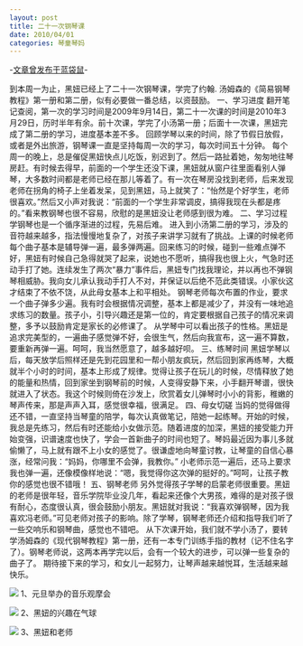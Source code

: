 ```yaml
---
layout: post
title: 二十一次钢琴课
date: 2010/04/01
categories: 琴童琴妈
---
```


-[文章曾发布于蓝袋鼠](http://landaishu.hi2net.com/home/blog_read.asp?id=4175&blogid=84197)-



 
 到本周一为止，黑妞已经上了二十一次钢琴课，学完了约翰. 汤姆森的《简易钢琴教程》第一册和第二册，似有必要做一番总结，以资鼓励。
  一、学习进度
 翻开笔记查阅，第一次的学习时间是2009年9月14日，第二十一次课的时间是2010年3月29日，历时半年有余。前十次课，学完了小汤第一册；后面十一次课，黑妞完成了第二册的学习，进度基本差不多。
 回顾学琴以来的时间，除了节假日放假，或者是外出旅游，钢琴课一直是坚持每周一次的学习，每次时间五十分钟。
 每个周一的晚上，总是催促黑妞快点儿吃饭，别迟到了。然后一路扯着她，匆匆地往琴房赶。有时候去得早，前面的一个学生还没下课，黑妞就从窗户往里面看别人弹琴，大多数时间都是老师已经在那儿等着了。有一次在琴房没找到老师，后来发现老师在拐角的椅子上坐着发呆，见到黑妞，马上就笑了：“怡然是个好学生，老师很喜欢。”然后又小声对我说：“前面的一个学生非常调皮，搞得我现在头都是疼的。”看来教钢琴也很不容易，欣慰的是黑妞没让老师感到很为难。
 二、学习过程
 学钢琴也是一个循序渐进的过程，先易后难。
 进入到小汤第二册的学习，涉及的音符越来越多，指法慢慢地复杂了，对孩子来讲学习就有了挑战。上课的时候老师每个曲子基本是辅导弹一遍，最多弹两遍。回来练习的时候，碰到一些难点弹不好，黑妞有时候自己急得就哭了起来，说她也不愿听，搞得我也很上火，气急时还动手打了她。连续发生了两次“暴力”事件后，黑妞专门找我理论，并以再也不弹钢琴相威胁。我向女儿承认我动手打人不对，并保证以后绝不范此类错误。小家伙这才结束了不依不饶，从此母女基本上和平相处。
 钢琴老师每次布置的作业，要求一个曲子弹多少遍。我有时会根据情况调整，基本上都是减少了，并没有一味地追求练习的数量。孩子小，引导兴趣还是第一位的，肯定要根据自己孩子的情况来调整，多予以鼓励肯定是家长的必修课了。
 从学琴中可以看出孩子的性格。黑妞是追求完美型的，一遍曲子感觉弹不好，会很生气，然后向我宣布，这一遍不算数，要重新再弹一遍。呵呵，我当然愿意了，越多越好呗。
三、练琴时间
 黑妞学琴以后，每天放学后照样还是先到花园里和一帮小朋友疯玩，然后回到家再练琴，大概就半个小时的时间，基本上形成了规律。觉得让孩子在玩儿的时候，尽情释放了她的能量和热情，回到家坐到钢琴前的时候，人变得安静下来，小手翻开琴谱，很快就进入了状态。我这个时候则倚在沙发上，欣赏着女儿弹琴时小小的背影，稚嫩的琴声传来，那是声声入耳，感觉很幸福，很满足。
 四、母女切磋
 当妈的觉得做得还不错，一直坚持当琴童的陪学，每次认真做笔记，陪她一起练琴。开始的时候，我总是先练习，然后有时还能给小女做示范。随着进度的加深，黑妞的接受能力开始变强，识谱速度也快了，学会一首新曲子的时间也短了。琴妈最近因为事儿多就偷懒了，马上就有跟不上小女的感觉了。很谦虚地向琴童讨教，让琴童的自信心暴涨，经常问我：“妈妈，你哪里不会弹，我教你。” 小老师示范一遍后，还马上要求我也弹一遍，还像模像样地说：“嗯，我觉得你这次弹的挺好的。”呵呵，让孩子教你的感觉也很不错哦！
 五、钢琴老师
 另外觉得孩子学琴的启蒙老师很重要。黑妞的老师是很年轻，音乐学院毕业没几年，看起来还像个大男孩，难得的是对孩子很有耐心，态度很认真，很会鼓励小朋友。黑妞就对我说：“我喜欢弹钢琴，因为我喜欢冯老师。”可见老师对孩子的影响。除了学琴，钢琴老师还介绍和指导我们听了一些交响乐和钢琴曲，感觉也不错吧。
 从下次课开始，我们就不学小汤了，要转学汤姆森的《现代钢琴教程》第一册，还有一本专门训练手指的教材（记不住名字了）。钢琴老师说，这两本再学完以后，会有一个较大的进步，可以弹一些复杂的曲子了。
 期待接下来的学习，和女儿一起努力，让琴声越来越悦耳，生活越来越快乐。

![](/heiniuniu_uploads/upload20083/20104151745618.jpg)
1、元旦举办的音乐观摩会

![](/heiniuniu_uploads/upload20083/20104151835186.jpg)
2、黑妞的兴趣在气球

![](/heiniuniu_uploads/upload20083/20104151918135.jpg)
3、黑妞和老师


